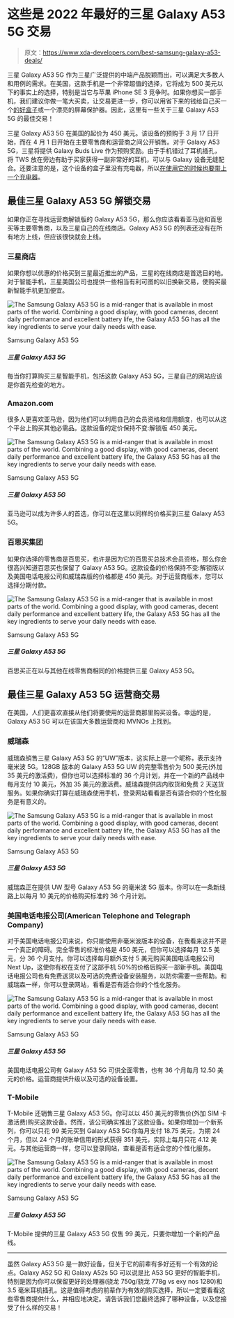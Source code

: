 # 这些是 2022 年最好的三星 Galaxy A53 5G 交易

> 原文：<https://www.xda-developers.com/best-samsung-galaxy-a53-deals/>

三星 Galaxy A53 5G 作为三星广泛提供的中端产品脱颖而出，可以满足大多数人和用例的需求。在美国，这款手机是一个非常超值的选择，它将成为 500 美元以下的事实上的选择，特别是当它与苹果 iPhone SE 3 竞争时。如果你想买一部手机，我们建议你做一笔大买卖，让交易更进一步，你可以用省下来的钱给自己买一个[的好盒子](https://www.xda-developers.com/best-samsung-galaxy-a53-cases/)或一个漂亮的屏幕保护器。因此，这里有一些关于三星 Galaxy A53 5G 的最佳交易！

三星 Galaxy A53 5G 在美国的起价为 450 美元。该设备的预购于 3 月 17 日开始，而在 4 月 1 日开始在主要零售商和运营商之间公开销售。对于 Galaxy A53 5G，三星将提供 Galaxy Buds Live 作为预购奖励。由于手机错过了耳机插孔，将 TWS 放在旁边有助于买家获得一副非常好的耳机，可以与 Galaxy 设备无缝配合。还要注意的是，这个设备的盒子里没有充电器，所以[在使用它的时候也要带上一个充电器](https://www.xda-developers.com/best-samsung-galaxy-a53-chargers/)。

## 最佳三星 Galaxy A53 5G 解锁交易

如果你正在寻找运营商解锁版的 Galaxy A53 5G，那么你应该看看亚马逊和百思买等主要零售商，以及三星自己的在线商店。Galaxy A53 5G 的列表还没有在所有地方上线，但应该很快就会上线。

### 三星商店

如果你想以优惠的价格买到三星最近推出的产品，三星的在线商店是首选目的地。对于智能手机，三星美国公司也提供一些相当有利可图的以旧换新交易，使购买最新智能手机更加便宜。

 <picture>![The Samsung Galaxy A53 5G is a mid-ranger that is available in most parts of the world. Combining a good display, with good cameras, decent daily performance and excellent battery life, the Galaxy A53 5G has all the key ingredients to serve your daily needs with ease.](img/5b9fddb11624c162d539ce2e8709d165.png)</picture> 

Samsung Galaxy A53 5G

##### 三星 Galaxy A53 5G

每当你打算购买三星智能手机，包括这款 Galaxy A53 5G，三星自己的网站应该是你首先检查的地方。

### Amazon.com

很多人更喜欢亚马逊，因为他们可以利用自己的会员资格和信用额度，也可以从这个平台上购买其他必需品。这款设备的定价保持不变:解锁版 450 美元。

 <picture>![The Samsung Galaxy A53 5G is a mid-ranger that is available in most parts of the world. Combining a good display, with good cameras, decent daily performance and excellent battery life, the Galaxy A53 5G has all the key ingredients to serve your daily needs with ease.](img/5b9fddb11624c162d539ce2e8709d165.png)</picture> 

Samsung Galaxy A53 5G

##### 三星 Galaxy A53 5G

亚马逊可以成为许多人的首选，你可以在这里以同样的价格买到三星 Galaxy A53 5G。

### 百思买集团

如果你选择的零售商是百思买，也许是因为它的百思买总技术会员资格，那么你会很高兴知道百思买也保留了 Galaxy A53 5G。这款设备的价格保持不变:解锁版以及美国电话电报公司和威瑞森版的价格都是 450 美元。对于运营商版本，您可以选择分期付款。

 <picture>![The Samsung Galaxy A53 5G is a mid-ranger that is available in most parts of the world. Combining a good display, with good cameras, decent daily performance and excellent battery life, the Galaxy A53 5G has all the key ingredients to serve your daily needs with ease.](img/5b9fddb11624c162d539ce2e8709d165.png)</picture> 

Samsung Galaxy A53 5G

##### 三星 Galaxy A53 5G

百思买正在以与其他在线零售商相同的价格提供三星 Galaxy A53 5G。

## 最佳三星 Galaxy A53 5G 运营商交易

在美国，人们更喜欢直接从他们将要使用的运营商那里购买设备。幸运的是，Galaxy A53 5G 可以在该国大多数运营商和 MVNOs 上找到。

### 威瑞森

威瑞森销售三星 Galaxy A53 5G 的“UW”版本，这实际上是一个昵称，表示支持毫米波 5G。128GB 版本的 Galaxy A53 5G UW 的完整零售价为 500 美元(外加 35 美元的激活费)，但你也可以选择标准的 36 个月计划，并在一个新的产品线中每月支付 10 美元，外加 35 美元的激活费。威瑞森提供店内取货和免费 2 天送货服务。如果你确实打算在威瑞森使用手机，登录网站看看是否有适合你的个性化服务是有意义的。

 <picture>![The Samsung Galaxy A53 5G is a mid-ranger that is available in most parts of the world. Combining a good display, with good cameras, decent daily performance and excellent battery life, the Galaxy A53 5G has all the key ingredients to serve your daily needs with ease.](img/5b9fddb11624c162d539ce2e8709d165.png)</picture> 

Samsung Galaxy A53 5G

##### 三星 Galaxy A53 5G

威瑞森正在提供 UW 型号 Galaxy A53 5G 的毫米波 5G 版本。你可以在一条新线路上以每月 10 美元的价格购买标准的 36 个月计划。

### 美国电话电报公司(American Telephone and Telegraph Company)

对于美国电话电报公司来说，你只能使用非毫米波版本的设备，在我看来这并不是一个真正的障碍。完全零售的标准价格是 450 美元，但你可以选择每月 12.5 美元，分 36 个月支付。你可以选择每月额外支付 5 美元购买美国电话电报公司 Next Up，这使你有权在支付了这部手机 50%的价格后购买一部新手机。美国电话电报公司也有免费送货以及可选的免费设备安装服务，以防你需要一些帮助。和威瑞森一样，你可以登录网站，看看是否有适合你的个性化服务。

 <picture>![The Samsung Galaxy A53 5G is a mid-ranger that is available in most parts of the world. Combining a good display, with good cameras, decent daily performance and excellent battery life, the Galaxy A53 5G has all the key ingredients to serve your daily needs with ease.](img/5b9fddb11624c162d539ce2e8709d165.png)</picture> 

Samsung Galaxy A53 5G

##### 三星 Galaxy A53 5G

美国电话电报公司有 Galaxy A53 5G 可供全面零售，也有 36 个月每月 12.50 美元的价格。运营商提供升级以及可选的设备设置。

### T-Mobile

T-Mobile 还销售三星 Galaxy A53 5G。你可以以 450 美元的零售价(外加 SIM 卡激活费)购买这款设备。然而，该公司确实推出了这款设备。如果你增加一个新系列，你可以只花 99 美元买到 Galaxy A53 5G:你每月支付 18.75 美元，为期 24 个月，但以 24 个月的账单信用的形式获得 351 美元，实际上每月只花 4.12 美元。与其他运营商一样，您可以登录网站，查看是否有适合您的个性化服务。

 <picture>![The Samsung Galaxy A53 5G is a mid-ranger that is available in most parts of the world. Combining a good display, with good cameras, decent daily performance and excellent battery life, the Galaxy A53 5G has all the key ingredients to serve your daily needs with ease.](img/5b9fddb11624c162d539ce2e8709d165.png)</picture> 

Samsung Galaxy A53 5G

##### 三星 Galaxy A53 5G

T-Mobile 提供的三星 Galaxy A53 5G 仅售 99 美元，只要你增加一个新的产品线。

* * *

虽然 Galaxy A53 5G 是一款好设备，但关于它的前辈有多好还有一个有效的论点。Galaxy A52 5G 和 Galaxy A52s 5G 可以说是比 A53 5G 更好的智能手机，特别是因为你可以保留更好的处理器(骁龙 750g/骁龙 778g vs exy nos 1280)和 3.5 毫米耳机插孔。这是值得考虑的前辈作为有效的购买选择，所以一定要看看这些零售商提供什么，并相应地决定。请告诉我们您最终选择了哪种设备，以及您接受了什么样的交易！